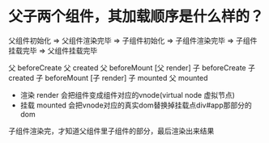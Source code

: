 # 父子两个组件，其加载顺序是什么样的？

父组件初始化 => 父组件渲染完毕 =>
子组件初始化 => 子组件渲染完毕 =>
子组件挂载完毕 => 父组件挂载完毕

父 beforeCreate
父 created
父 beforeMount
[父 render]
子 beforeCreate
子 created
子 beforeMount
[子 render]
子 mounted
父 mounted

- 渲染 render 会把组件变成组件对应的vnode(virtual node 虚拟节点)
- 挂载 mounted 会把vnode对应的真实dom替换掉挂载点div#app那部分的dom

子组件渲染完，才知道父组件里子组件的部分，最后渲染出来结果
